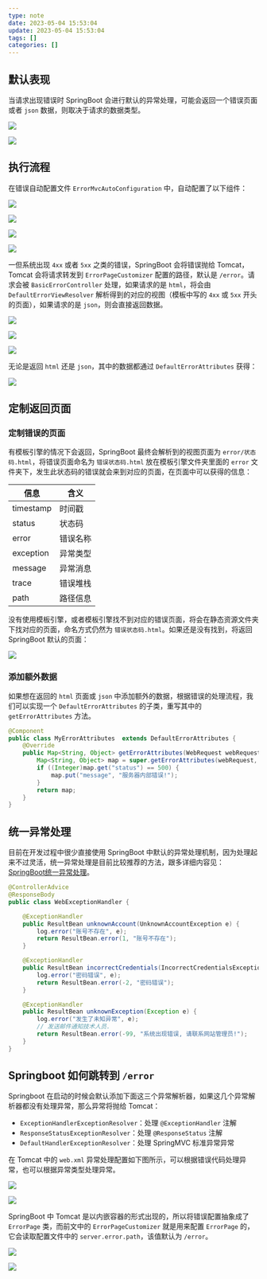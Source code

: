 ```yaml
---
type: note
date: 2023-05-04 15:53:04
update: 2023-05-04 15:53:04
tags: []
categories: []
---
```


## 默认表现

当请求出现错误时 SpringBoot 会进行默认的异常处理，可能会返回一个错误页面或者 `json` 数据，则取决于请求的数据类型。

![](附件/image/SpringBoot中默认的异常处理_image_1.png)

![](附件/image/SpringBoot中默认的异常处理_image_2.png)

## 执行流程

在错误自动配置文件 `ErrorMvcAutoConfiguration` 中，自动配置了以下组件：

![](附件/image/SpringBoot中默认的异常处理_image_3.png)

![](附件/image/SpringBoot中默认的异常处理_image_3.png)

![](附件/image/SpringBoot中默认的异常处理_image_4.png)

![](附件/image/SpringBoot中默认的异常处理_image_5.png)

一但系统出现 `4xx` 或者 `5xx` 之类的错误，SpringBoot 会将错误抛给 Tomcat，Tomcat 会将请求转发到 `ErrorPageCustomizer` 配置的路径，默认是 `/error`。请求会被 `BasicErrorController` 处理，如果请求的是 `html`，将会由 `DefaultErrorViewResolver` 解析得到的对应的视图（模板中写的 `4xx` 或 `5xx` 开头的页面），如果请求的是 `json`，则会直接返回数据。

![](附件/image/SpringBoot中默认的异常处理_image_6.png)

![](附件/image/SpringBoot中默认的异常处理_image_7.png)

![](附件/image/SpringBoot中默认的异常处理_image_8.png)

无论是返回 `html` 还是 `json`，其中的数据都通过 `DefaultErrorAttributes` 获得：

![](附件/image/SpringBoot中默认的异常处理_image_9.png)

## 定制返回页面

### 定制错误的页面

有模板引擎的情况下会返回，SpringBoot 最终会解析到的视图页面为 `error/状态码.html`，将错误页面命名为 `错误状态码.html` 放在模板引擎文件夹里面的 `error` 文件夹下，发生此状态码的错误就会来到对应的页面，在页面中可以获得的信息：

| 信息      | 含义     |
| --------- | -------- |
| timestamp | 时间戳   |
| status    | 状态码   |
| error     | 错误名称   |
| exception | 异常类型     |
| message   | 异常消息 |
| trace     | 错误堆栈   |
| path          |路径信息          |

没有使用模板引擎，或者模板引擎找不到对应的错误页面，将会在静态资源文件夹下找对应的页面，命名方式仍然为 `错误状态码.html`。如果还是没有找到，将返回 SpringBoot 默认的页面：

![](附件/image/SpringBoot中默认的异常处理_image_10.png)

### 添加额外数据

如果想在返回的 `html` 页面或 `json` 中添加额外的数据，根据错误的处理流程，我们可以实现一个
`DefaultErrorAttributes` 的子类，重写其中的 `getErrorAttributes` 方法。

```java
@Component
public class MyErrorAttributes  extends DefaultErrorAttributes {
    @Override
    public Map<String, Object> getErrorAttributes(WebRequest webRequest, boolean includeStackTrace) {
        Map<String, Object> map = super.getErrorAttributes(webRequest, includeStackTrace);
        if ((Integer)map.get("status") == 500) {
            map.put("message", "服务器内部错误!");
        }
        return map;
    }
}
```

## 统一异常处理

目前在开发过程中很少直接使用 SpringBoot 中默认的异常处理机制，因为处理起来不过灵活，统一异常处理是目前比较推荐的方法，跟多详细内容见：[SpringBoot统一异常处理](学习笔记/Java相关/SpringBoot/SpringBoot统一异常处理.md)。

```java
@ControllerAdvice
@ResponseBody
public class WebExceptionHandler {

    @ExceptionHandler
    public ResultBean unknownAccount(UnknownAccountException e) {
        log.error("账号不存在", e);
        return ResultBean.error(1, "账号不存在");
    }

    @ExceptionHandler
    public ResultBean incorrectCredentials(IncorrectCredentialsException e) {
        log.error("密码错误", e);
        return ResultBean.error(-2, "密码错误");
    }

    @ExceptionHandler
    public ResultBean unknownException(Exception e) {
        log.error("发生了未知异常", e);
        // 发送邮件通知技术人员.
        return ResultBean.error(-99, "系统出现错误, 请联系网站管理员!");
    }
}
```

## Springboot 如何跳转到 `/error`

Springboot 在启动的时候会默认添加下面这三个异常解析器，如果这几个异常解析器都没有处理异常，那么异常将抛给 Tomcat：

* `ExceptionHandlerExceptionResolver`：处理 `@ExceptionHandler` 注解
* `ResponseStatusExceptionResolver`：处理 `@ResponseStatus` 注解
* `DefaultHandlerExceptionResolver`：处理 SpringMVC 标准异常异常

在 Tomcat 中的 `web.xml` 异常处理配置如下图所示，可以根据错误代码处理异常，也可以根据异常类型处理异常。

![](附件/image/SpringBoot中默认的异常处理_image_11.png)

![](附件/image/SpringBoot中默认的异常处理_image_12.png)

SpringBoot 中 Tomcat 是以内嵌容器的形式出现的，所以将错误配置抽象成了 `ErrorPage` 类，而前文中的 `ErrorPageCustomizer` 就是用来配置 `ErrorPage` 的，它会读取配置文件中的 `server.error.path`，该值默认为 `/error`。

![](附件/image/SpringBoot中默认的异常处理_image_13.png)

![](附件/image/SpringBoot中默认的异常处理_image_14.png)
